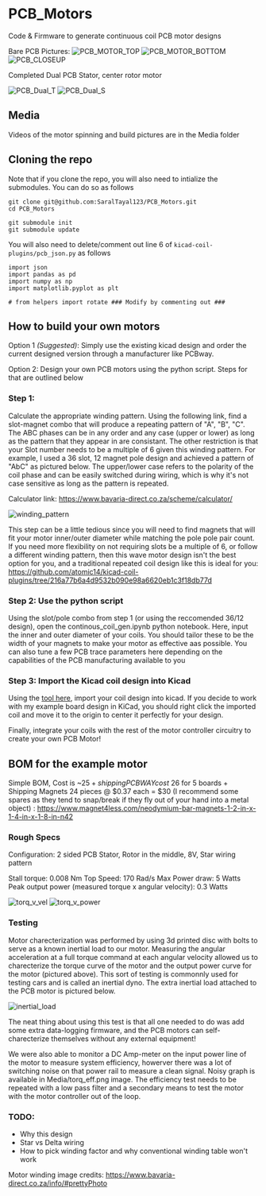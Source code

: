 # PCB_Motors
Code &amp; Firmware to generate continuous coil PCB motor designs

Bare PCB Pictures: 
![PCB_MOTOR_TOP](Media/construction/PCB_MOTOR_TOP.JPG)
![PCB_MOTOR_BOTTOM](Media/construction/PCB_MOTOR_BOTTOM.JPG)
![PCB_CLOSEUP](Media/construction/PCB_CLOSEUP.JPG)

Completed Dual PCB Stator, center rotor motor

![PCB_Dual_T](Media/construction/PCB_MOTOR_DUAL_TOP.png)
![PCB_Dual_S](Media/construction/PCB_MOTOR_DUAL_SIDE.png)

## Media

Videos of the motor spinning and build pictures are in the Media folder

## Cloning the repo
Note that if you clone the repo, you will also need to intialize the submodules. You can do so as follows

```
git clone git@github.com:SaralTayal123/PCB_Motors.git
cd PCB_Motors

git submodule init
git submodule update
```

You will also need to delete/comment out line 6 of `kicad-coil-plugins/pcb_json.py` as follows

```
import json
import pandas as pd
import numpy as np
import matplotlib.pyplot as plt

# from helpers import rotate ### Modify by commenting out ###
```

## How to build your own motors

Option 1 *(Suggested)*: Simply use the existing kicad design and order the current designed version through a manufacturer like PCBway.

Option 2: Design your own PCB motors using the python script. Steps for that are outlined below

### Step 1: 
 
Calculate the appropriate winding pattern. Using the following link, find a slot-magnet combo that will produce a repeating pattern of "A", "B", "C". The ABC phases can be in any order and any case (upper or lower) as long as the pattern that they appear in are consistant. The other restriction is that your Slot number needs to be a multiple of 6 given this winding pattern. For example, I used a 36 slot, 12 magnet pole design and achieved a pattern of "AbC" as pictured below. The upper/lower case refers to the polarity of the coil phase and can be easily switched during wiring, which is why it's not case sensitive as long as the pattern is repeated. 

Calculator link: https://www.bavaria-direct.co.za/scheme/calculator/

![winding_pattern](Media/winding_pattern.png)

This step can be a little tedious since you will need to find magnets that will fit your motor inner/outer diameter while matching the pole pole pair count. If you need more flexibility on not requiring slots be a multiple of 6, or follow a different winding pattern, then this wave motor design isn't the best option for you, and a traditional repeated coil design like this is ideal for you: https://github.com/atomic14/kicad-coil-plugins/tree/216a77b6a4d9532b090e98a6620eb1c3f18db77d


### Step 2: Use the python script

Using the slot/pole combo from step 1 (or using the reccomended 36/12 design), open the continous_coil_gen.ipynb python notebook. Here, input the inner and outer diameter of your coils. You should tailor these to be the width of your magnets to make your motor as effective aas possible. You can also tune a few PCB trace parameters here depending on the capabilities of the PCB manufacturing available to you

### Step 3: Import the Kicad coil design into Kicad

Using the [tool here](https://github.com/atomic14/kicad-coil-plugins/tree/216a77b6a4d9532b090e98a6620eb1c3f18db77d), import your coil design into kicad. If you decide to work with my example board design in KiCad, you should right click the imported coil and move it to the origin to center it perfectly for your design.

Finally, integrate your coils with the rest of the motor controller circuitry to create your own PCB Motor!


## BOM for the example motor
Simple BOM, Cost is ~$25 + shipping
PCBWAY cost ~$26 for 5 boards + Shipping
Magnets 24 pieces @ $0.37 each = $30 (I recommend some spares as they tend to snap/break if they fly out of your hand into a metal object) : https://www.magnet4less.com/neodymium-bar-magnets-1-2-in-x-1-4-in-x-1-8-in-n42

### Rough Specs

Configuration: 2 sided PCB Stator, Rotor in the middle, 8V, Star wiring pattern

Stall torque: 0.008 Nm
Top Speed: 170 Rad/s
Max Power draw: 5 Watts
Peak output power (measured torque x angular velocity): 0.3 Watts

![torq_v_vel](Media/torq_v_vel.png)
![torq_v_power](Media/torq_v_power.png)

### Testing

Motor charecterization was performed by using 3d printed disc with bolts to serve as a known inertial load to our motor. Measuring the angular acceleration at a full torque command at each angular velocity allowed us to charecterize the torque curve of the motor and the output power curve for the motor (pictured above). This sort of testing is commonnly used for testing cars and is called an inertial dyno. The extra inertial load attached to the PCB motor is pictured below.

![inertial_load](Media/construction/inertial_load.png)

The neat thing about using this test is that all one needed to do was add some extra data-logging firmware, and the PCB motors can self-charecterize themselves without any external equipment!

We were also able to monitor a DC Amp-meter on the input power line of the motor to measure system efficiency, howerver there was a lot of switching noise on that power rail to measure a clean signal. Noisy graph is available in Media/torq_eff.png image. The efficiency test needs to be repeated with a low pass filter and a secondary means to test the motor with the motor controller out of the loop. 

### TODO: 
* Why this design
* Star vs Delta wiring
* How to pick winding factor and why conventional winding table won't work


Motor winding image credits: 
https://www.bavaria-direct.co.za/info/#prettyPhoto
